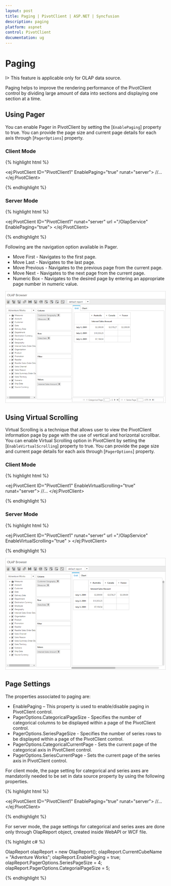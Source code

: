 ```yaml
---
layout: post
title: Paging | PivotClient | ASP.NET | Syncfusion 
description: paging
platform: aspnet
control: PivotClient
documentation: ug
---
```


# Paging

I> This feature is applicable only for OLAP data source.

Paging helps to improve the rendering performance of the PivotClient control by dividing large amount of data into sections and displaying one section at a time.

## Using Pager 

You can enable Pager in PivotClient by setting the [`EnablePaging`] property to true. You can provide the page size and current page details for each axis through [`PagerOptions`] property.

### Client Mode

{% highlight html %}

<ej:PivotClient ID="PivotClient1" EnablePaging="true" runat="server">
    <DataSource>
        //...
        <PagerOptions CategoricalPageSize="5" SeriesPageSize="5" CategoricalCurrentPage="1" SeriesCurrentPage="1" />
    </DataSource>
</ej:PivotClient>

{% endhighlight %}

### Server Mode

{% highlight html %}

<ej:PivotClient ID="PivotClient1" runat="server"  url ="/OlapService" EnablePaging="true"> </ej:PivotClient>

{% endhighlight %}

Following are the navigation option available in Pager.

* Move First - Navigates to the first page.
* Move Last - Navigates to the last page. 
* Move Previous - Navigates to the previous page from the current page.
* Move Next - Navigates to the next page from the current page.
* Numeric Box - Navigates to the desired page by entering an appropriate page number in numeric value.

![](Paging_images/paging.png)


## Using Virtual Scrolling

Virtual Scrolling is a technique that allows user to view the PivotClient information page by page with the use of vertical and horizontal scrollbar. You can enable Virtual Scrolling option in PivotClient by setting the [`EnableVirtualScrolling`] property to true. You can provide the page size and current page details for each axis through [`PagerOptions`] property. 

### Client Mode

{% highlight html %}

<ej:PivotClient ID="PivotClient1" EnableVirtualScrolling="true" runat="server">
    <DataSource>
        //...
        <PagerOptions CategoricalPageSize="5" SeriesPageSize="5" CategoricalCurrentPage="1" SeriesCurrentPage="1" />
    </DataSource>
</ej:PivotClient> 

{% endhighlight %}

### Server Mode

{% highlight html %}

<ej:PivotClient ID="PivotClient1" runat="server"  url ="/OlapService" EnableVirtualScrolling="true" > </ej:PivotClient>

{% endhighlight %}

![](Paging_images/virtual-scrolling.png)

## Page Settings

The properties associated to paging are:
* EnablePaging – This property is used to enable/disable paging in PivotClient control.
* PagerOptions.CategoricalPageSize - Specifies the number of categorical columns to be displayed within a page of the PivotClient control.
* PagerOptions.SeriesPageSize - Specifies the number of series rows to be displayed within a page of the PivotClient control.
* PagerOptions.CategoricalCurrentPage - Sets the current page of the categorical axis in PivotClient control.
* PagerOptions.SeriesCurrentPage - Sets the current page of the series axis in PivotClient control.

For client mode, the page setting for categorical and series axes are mandatorily needed to be set in data source property by using the following properties.

{% highlight html %}

<ej:PivotClient ID="PivotClient1" EnablePaging="true" runat="server">
    <DataSource>
        //...
        <PagerOptions CategoricalPageSize="5" SeriesPageSize="5" CategoricalCurrentPage="1" SeriesCurrentPage="1" />
    </DataSource>
</ej:PivotClient> 

{% endhighlight %}

For server mode, the page settings for categorical and series axes are done only through OlapReport object, created inside WebAPI or WCF file.

{% highlight c# %}

OlapReport olapReport = new OlapReport();
olapReport.CurrentCubeName = "Adventure Works";
olapReport.EnablePaging = true;
olapReport.PagerOptions.SeriesPageSize = 4;
olapReport.PagerOptions.CategorialPageSize = 5;

{% endhighlight %}
